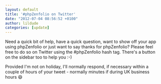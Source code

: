 ```yaml
---
layout: default
title: '#phpZenfolio on Twitter'
date: "2012-07-04 08:56:52 +0100"
author: lildude
categories: [update]
---
```


Need a quick bit of help, have a quick question, want to show off your app using phpZenfolio or just want to say thanks for phpZenfolio? Please feel free to do so on Twitter using the #phpZenfolio hash tag. There's a button on the sidebar too to help you :-)

Provided I'm not on holiday, I'll normally respond, if necessary within a couple of hours of your tweet - normally minutes if during UK business hours :smile:
